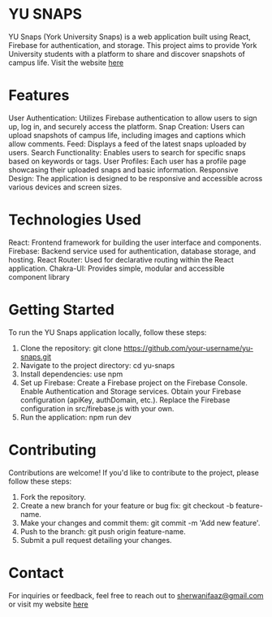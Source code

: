 # YU SNAPS

YU Snaps (York University Snaps) is a web application built using React, Firebase for authentication, and storage. This project aims to provide York University students with a platform to share and discover snapshots of campus life. Visit the website [here](https://yu-snaps.vercel.app)

# Features

User Authentication: Utilizes Firebase authentication to allow users to sign up, log in, and securely access the platform.
Snap Creation: Users can upload snapshots of campus life, including images and captions which allow comments.
Feed: Displays a feed of the latest snaps uploaded by users.
Search Functionality: Enables users to search for specific snaps based on keywords or tags.
User Profiles: Each user has a profile page showcasing their uploaded snaps and basic information.
Responsive Design: The application is designed to be responsive and accessible across various devices and screen sizes.

# Technologies Used

React: Frontend framework for building the user interface and components.
Firebase: Backend service used for authentication, database storage, and hosting.
React Router: Used for declarative routing within the React application.
Chakra-UI: Provides simple, modular and accessible component library

# Getting Started

To run the YU Snaps application locally, follow these steps:
1. Clone the repository: git clone https://github.com/your-username/yu-snaps.git
2. Navigate to the project directory: cd yu-snaps
3. Install dependencies: use npm
4. Set up Firebase: Create a Firebase project on the Firebase Console.
                    Enable Authentication and Storage services.
                    Obtain your Firebase configuration (apiKey, authDomain, etc.).
                    Replace the Firebase configuration in src/firebase.js with your own.
5. Run the application: npm run dev

# Contributing

Contributions are welcome! If you'd like to contribute to the project, please follow these steps:

1. Fork the repository.
2. Create a new branch for your feature or bug fix: git checkout -b feature-name.
3. Make your changes and commit them: git commit -m 'Add new feature'.
4. Push to the branch: git push origin feature-name.
5. Submit a pull request detailing your changes.

# Contact

For inquiries or feedback, feel free to reach out to sherwanifaaz@gmail.com or visit my website [here](https://faaz.netlify.app/)



